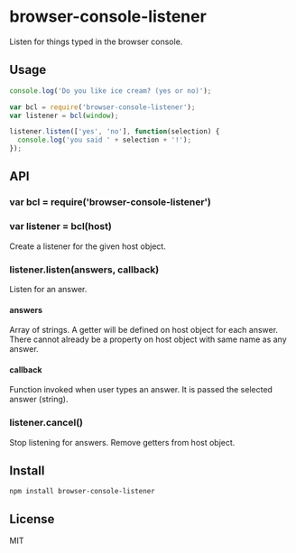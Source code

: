 # browser-console-listener

Listen for things typed in the browser console.

## Usage

```js
console.log('Do you like ice cream? (yes or no)');

var bcl = require('browser-console-listener');
var listener = bcl(window);

listener.listen(['yes', 'no'], function(selection) {
  console.log('you said ' + selection + '!');
});
```

## API

### var bcl = require('browser-console-listener')
### var listener = bcl(host)

Create a listener for the given host object.

### listener.listen(answers, callback)

Listen for an answer.

#### answers

Array of strings. A getter will be defined on host object for each answer. There cannot already be a property on host object with same name as any answer.

#### callback

Function invoked when user types an answer. It is passed the selected answer (string).

### listener.cancel()

Stop listening for answers. Remove getters from host object.

## Install

`npm install browser-console-listener`

## License

MIT